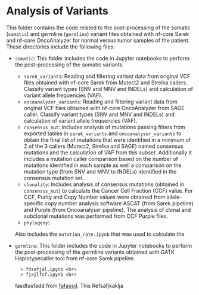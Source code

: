 # Analysis of Variants

This folder contains the code related to the post-processing of the somatic (`somatic`) and germline (`germline`) variant files obtained with nf-core Sarek and nf-core OncoAnalyzer for normal versus tumor samples of the patient. These directories include the following files:

- `somatic`: This folder includes the code in Jupyter notebooks to perform the post-processing of the somatic variants.
  - `sarek_variants`: Reading and filtering variant data from original VCF files obtained with nf-core Sarek from Mutect2 and Strelka callers. Classify variant types (SNV and MNV and INDELs) and calculation of variant allele frequencies (VAF).
  - `oncoanalyzer_variants`: Reading and filtering variant data from original VCF files obtained with nf-core OncoAnalyzer from SAGE caller. Classify variant types (SNV and MNV and INDELs) and calculation of variant allele frequencies (VAF).
  - `consensus_mut`: Includes analysis of mutations passing filters from exported tables in `sarek_variants` and `oncoanalyser_variants` to obtain the final list of mutations that were identified in a minimum of 2 of the 3 callers (Mutect2, Strelka and SAGE) named consensus mutations and the calculation of VAF from this subset. Additionally it includes a mutation caller comparison based on the number of mutations identified in each sample as well a comparison on the mutation type (from SNV and MNV to INDELs) identified in the consensus mutation set.
  - `clonality`: Includes analysis of consensus mutations (obtained in `consensus_mut`) to calculate the Cancer Cell Fraction (CCF) value. For CCF, Purity and Copy Number values were obtained from allele-specific copy number analysis software ASCAT (from Sarek pipeline) and Purple (from Oncoanalyser pipeline). The analysis of clonal and subclonal mutations was performed from CCF Purple files. 
  - `phylogeny`:


   Also includes the `mutation_rate.ipynb` that was used to calculate the 

- `germline`: This folder includes the code in Jupyter notebooks to perform the post-processing of the germline variants obtained with GATK Haplotypecaller tool from nf-core Sarek pipeline.



        > fdsafjal.ipynb <br>
        > fjajlfsf.ipynb <br>
      
    fasdfasfadd from [fafassd](https://www.ncbi.nlm.nih.gov/datasets/genome/GCF_000001405.26/). This Refsafjkaklja
